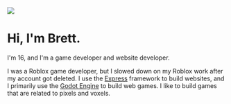 <html>
  <body>
    <img src="https://cuberely.com/game_photo.png">
    <h1>Hi, I'm Brett.</h1>
    <p>I'm 16, and I'm a game developer and website developer.</p>
    <p>I was a Roblox game developer, but I slowed down on my Roblox work after my account got deleted. I use the <a href="https://expressjs.com/">Express</a> framework to build websites, and I primarily use the <a href="https://godotengine.org">Godot Engine</a> to build web games. I like to build games that are related to pixels and voxels.</p>
  </body>
</html>


<!--
**PlasmaticSquid/PlasmaticSquid** is a ✨ _special_ ✨ repository because its `README.md` (this file) appears on your GitHub profile.

Here are some ideas to get you started:

- 🔭 I’m currently working on ...
- 🌱 I’m currently learning ...
- 👯 I’m looking to collaborate on ...
- 🤔 I’m looking for help with ...
- 💬 Ask me about ...
- 📫 How to reach me: ...
- 😄 Pronouns: ...
- ⚡ Fun fact: ...
-->
